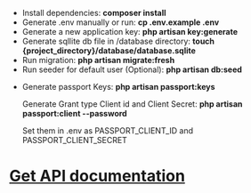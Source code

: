 <ul>
    <li>Install dependencies: <strong>composer install</strong></li>
    <li>Generate .env manually or run: <strong>cp .env.example .env</strong></li>
    <li>Generate a new application key: <strong>php artisan key:generate</strong></li>
    <li>Generate sqllite db file in /database directory: <strong>touch {project_directory}/database/database.sqlite</strong></li>
    <li>Run migration: <strong>php artisan migrate:fresh</strong></li>
    <li>Run seeder for default user (Optional): <strong>php artisan db:seed</strong></li>
    <li>
        <p>Generate passport Keys: <strong>php artisan passport:keys</strong></p>
        <p>Generate Grant type Client id and Client Secret: <strong>php artisan passport:client --password</strong></p>
        <p>Set them in .env as PASSPORT_CLIENT_ID and PASSPORT_CLIENT_SECRET</p>
    </li>
</ul>

# [Get API documentation](https://documenter.getpostman.com/view/23156310/2sAYX8Jgad)
